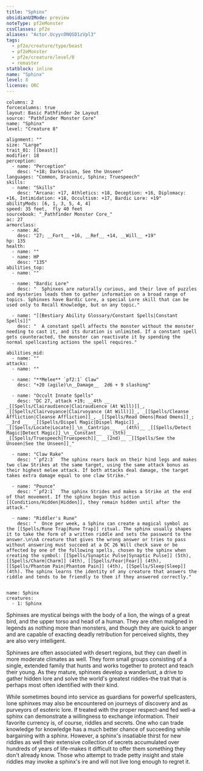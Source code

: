 ```yaml
---
title: "Sphinx"
obsidianUIMode: preview
noteType: pf2eMonster
cssClasses: pf2e
aliases: "Actor.UcyycONQSD1zVpl3" 
tags:
  - pf2e/creature/type/beast
  - pf2eMonster
  - pf2e/creature/level/8
  - remaster
statblock: inline
name: "Sphinx"
level: 8
license: ORC
---
```


```statblock
columns: 2
forcecolumns: true
layout: Basic Pathfinder 2e Layout
source: "Pathfinder Monster Core"
name: "Sphinx"
level: "Creature 8"

alignment: ""
size: "Large"
trait_01: [[beast]]
modifier: 18
perception:
  - name: "Perception"
    desc: "+18; Darkvision, See the Unseen"
languages: "Common, Draconic, Sphinx; Truespeech"
skills:
  - name: "Skills"
    desc: "Arcana: +17, Athletics: +18, Deception: +16, Diplomacy: +16, Intimidation: +18, Occultism: +17, Bardic Lore: +19"
abilityMods: [6, 1, 3, 5, 4, 4]
speed: 35 feet,  fly 40 feet
sourcebook: "_Pathfinder Monster Core_"
ac: 27
armorclass:
  - name: AC
    desc: "27; __Fort__ +16, __Ref__ +14, __Will__ +19"
hp: 135
health:
  - name: ""
  - name: HP
    desc: "135"
abilities_top:
  - name: ""

  - name: "Bardic Lore"
    desc: "  Sphinxes are naturally curious, and their love of puzzles and mysteries leads them to gather information on a broad range of topics. Sphinxes have Bardic Lore, a special Lore skill that can be used only to Recall Knowledge, but on any topic."

  - name: "[[Bestiary Ability Glossary/Constant Spells|Constant Spells]]"
    desc: "  A constant spell affects the monster without the monster needing to cast it, and its duration is unlimited. If a constant spell gets counteracted, the monster can reactivate it by spending the normal spellcasting actions the spell requires."

abilities_mid:
  - name: ""
attacks:
  - name: ""

  - name: "**Melee** `pf2:1` Claw"
    desc: "+20 (agile)\n__Damage__  2d6 + 9 slashing"

  - name: "Occult Innate Spells"
    desc: "DC 27, attack +19; __4th __  _[[Spells/Clairaudience|Clairaudience (At Will)]]_, _[[Spells/Clairvoyance|Clairvoyance (At Will)]]_, _[[Spells/Cleanse Affliction|Cleanse Affliction]]_, _[[Spells/Read Omens|Read Omens]]_; __3rd __  _[[Spells/Dispel Magic|Dispel Magic]]_, _[[Spells/Locate|Locate]]_\n__Cantrips__  __(4th)__ _[[Spells/Detect Magic|Detect Magic]]_\n__Constant__  __(5th)__ _[[Spells/Truespeech|Truespeech]]_ __(2nd)__ _[[Spells/See the Unseen|See the Unseen]]_"

  - name: "Claw Rake"
    desc: "`pf2:3`  The sphinx rears back on their hind legs and makes two claw Strikes at the same target, using the same attack bonus as their highest melee attack. If both attacks deal damage, the target takes extra damage equal to one claw Strike."

  - name: "Pounce"
    desc: "`pf2:1`  The sphinx Strides and makes a Strike at the end of that movement. If the sphinx began this action [[Conditions/Hidden|Hidden]], they remain hidden until after the attack."

  - name: "Riddler's Rune"
    desc: "  Once per week, a Sphinx can create a magical symbol as the [[Spells/Rune Trap|Rune Trap]] ritual. The sphinx usually shapes it to take the form of a written riddle and sets the password to the answer.\n\nA creature that gives the wrong answer or tries to pass without answering must succeed at a DC 26 Will check save or be affected by one of the following spells, chosen by the sphinx when creating the symbol: [[Spells/Synaptic Pulse|Synaptic Pulse]] (5th), [[Spells/Charm|Charm]] (4th), [[Spells/Fear|Fear]] (4th), [[Spells/Phantom Pain|Phantom Pain]] (4th), [[Spells/Sleep|Sleep]] (4th). The sphinx learns the identity of any creature that answers the riddle and tends to be friendly to them if they answered correctly."
 
```

```encounter-table
name: Sphinx
creatures:
  - 1: Sphinx
```



Sphinxes are mystical beings with the body of a lion, the wings of a great bird, and the upper torso and head of a human. They are often maligned in legends as nothing more than monsters, and though they are quick to anger and are capable of exacting deadly retribution for perceived slights, they are also very intelligent.

Sphinxes are often associated with desert regions, but they can dwell in more moderate climates as well. They form small groups consisting of a single, extended family that hunts and works together to protect and teach their young. As they mature, sphinxes develop a wanderlust, a drive to gather hidden lore and solve the world's greatest riddles-the trait that is perhaps most often identified with their kind.

While sometimes bound into service as guardians for powerful spellcasters, lone sphinxes may also be encountered on journeys of discovery and as purveyors of esoteric lore. If treated with the proper respect-and fed well-a sphinx can demonstrate a willingness to exchange information. Their favorite currency is, of course, riddles and secrets. One who can trade knowledge for knowledge has a much better chance of succeeding while bargaining with a sphinx. However, a sphinx's insatiable thirst for new riddles as well their extensive collection of secrets accumulated over hundreds of years of life-makes it difficult to offer them something they don't already know. Those who attempt to trade petty insight and stale riddles may invoke a sphinx's ire and will not live long enough to regret it.
